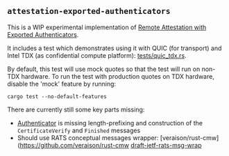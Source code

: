 ## `attestation-exported-authenticators`

This is a WIP experimental implementation of [Remote Attestation with Exported Authenticators](https://datatracker.ietf.org/doc/html/draft-fossati-tls-exported-attestation-02).

It includes a test which demonstrates using it with QUIC (for transport) and Intel TDX (as confidential compute platform): [tests/quic_tdx.rs](tests/quic_tdx.rs).

By default, this test will use mock quotes so that the test will run on non-TDX hardware. To run the test with production quotes on TDX hardware, disable the 'mock' feature by running:

```
cargo test --no-default-features
```

There are currently still some key parts missing:
- [Authenticator](src/authenticator.rs) is missing length-prefixing and construction of the `CertificateVerify` and `Finished` messages
- Should use RATS conceptual messages wrapper: [veraison/rust-cmw](https://github.com/veraison/rust-cmw [draft-ietf-rats-msg-wrap](https://datatracker.ietf.org/doc/draft-ietf-rats-msg-wrap)
